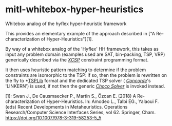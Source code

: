 # mitl-whitebox-hyper-heuristics

Whitebox analog of the hyflex hyper-heuristic framework

This provides an elementary example of the approach described in ["A Re-characterization of Hyper-Heuristics"][1].

By way of a whitebox analog of the 'Hyflex' HH framework, this takes as input any problem domain (examples used are SAT, bin-packing, TSP, VRP)
generically described via the *[XCSP](http://www.xcsp.org/)* constraint programming format. 

It then uses heuristic pattern matching to determine if the problem constraints are isomorphic to the TSP: 
if so, then the problem is rewritten on the fly to *[TSPLib](http://comopt.ifi.uni-heidelberg.de/software/TSPLIB95/) format and the dedicated TSP solver ( *[Concorde](http://www.math.uwaterloo.ca/tsp/concorde.html)*'s 'LINKERN') is used, 
if not then the generic *[Choco Solver](https://choco-solver.org/)* is invoked instead.

[1]: Swan J., De Causmaecker P., Martin S., Özcan E. (2018) 
A Re-characterization of Hyper-Heuristics. 
In: Amodeo L., Talbi EG., Yalaoui F. (eds) Recent Developments in Metaheuristics. 
Operations Research/Computer Science Interfaces Series, vol 62. Springer, Cham. 
https://doi.org/10.1007/978-3-319-58253-5_5
